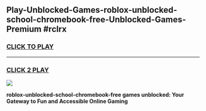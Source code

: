 
## Play-Unblocked-Games-roblox-unblocked-school-chromebook-free-Unblocked-Games-Premium #rclrx
<h3>
<a href="https://premium.freeplayer.one?title=roblox-unblocked-school-chromebook-free&ref=12M">CLICK TO PLAY</a></h3>
<hr>

<h3>
<a href="https://premium.freeplayer.one?title=roblox-unblocked-school-chromebook-free&ref=12M">CLICK 2 PLAY</a>
  
</h3>

<a href="https://premium.freeplayer.one?title=roblox-unblocked-school-chromebook-free&ref=12M"><img src="https://clearcache.store/games.png"></a>


**roblox-unblocked-school-chromebook-free games unblocked: Your Gateway to Fun and Accessible Online Gaming**
